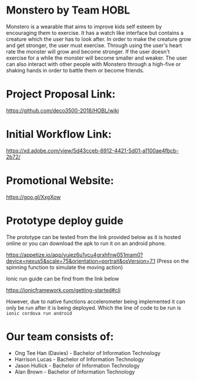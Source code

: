 # Monstero by Team HOBL
Monstero is a wearable that aims to improve kids self esteem by encouraging them to exercise. It has a watch like interface but contains a creature which the user has to look after. In order to make the creature grow and get stronger, the user must exercise. Through using the user's heart rate the monster will grow and become stronger. If the user doesn't exercise for a while the monster will become smaller and weaker. The user can also interact with other people with Monstero through a high-five or shaking hands in order to battle them or become friends.
# Project Proposal Link:
https://github.com/deco3500-2018/HOBL/wiki

# Initial Workflow Link:
https://xd.adobe.com/view/5d43cceb-6912-4421-5d01-a1100ae4fbcb-2b72/

# Promotional Website:
https://goo.gl/XxgXow

# Prototype deploy guide
The prototype can be tested from the link provided below as it is hosted online or you can download the apk to run it on an android phone. 

https://appetize.io/app/yujez6u1ycu4grxhfnw051mam0?device=nexus5&scale=75&orientation=portrait&osVersion=7.1
(Press on the spinning function to simulate the moving action)


Ionic run guide can be find from the link below

https://ionicframework.com/getting-started#cli


However, due to native functions accelerometer being implemented it can only be run after it is being deployed. Which the line of code to be run is 
`ionic cordova run android`

# Our team consists of:
* Ong Tee Han (Davies) - Bachelor of Information Technology
* Harrison Lucas - Bachelor of Information Technology
* Jason Hullick - Bachelor of Information Technology
* Alan Brown - Bachelor of Information Technology
